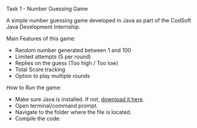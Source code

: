 Task 1 - Number Guessing Game

A simple number guessing game developed in Java as part of the CodSoft Java Development Internship.

Main Features of this game: 
- Random number generated between 1 and 100
- Limited attempts (5 per round)
- Replies on the guess (Too high / Too low)
- Total Score tracking
- Option to play multiple rounds

How to Run the game: 
- Make sure Java is installed. If not, [download it here](https://www.oracle.com/java/technologies/javase-downloads.html).
- Open terminal/command prompt.
- Navigate to the folder where the file is located.
-  Compile the code:
